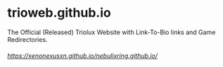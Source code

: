 # trioweb.github.io
The Official (Released) Triolux Website with Link-To-Bio links and Game Redirectories.
###### https://xenonexusxn.github.io/nebulixring.github.io/
